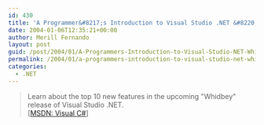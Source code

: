 ```yaml
---
id: 430
title: 'A Programmer&#8217;s Introduction to Visual Studio .NET &#8220;Whidbey&#8221;'
date: 2004-01-06T12:35:21+00:00
author: Merill Fernando
layout: post
guid: /post/2004/01/A-Programmers-Introduction-to-Visual-Studio-NET-Whidbey.aspx
permalink: /2004/01/a-programmers-introduction-to-visual-studio-net-whidbey/
categories:
  - .NET
---
```

<body xmlns="http://www.w3.org/1999/xhtml">
    <div class="Section1">
        <blockquote style='margin-top:5.0pt;margin-bottom:5.0pt'> 
        <p class="MsoNormal">
            Learn about the top 10 new features in the upcoming "Whidbey" release of Visual Studio
            .NET.<br />
            [<a href="http://msdn.microsoft.com/vstudio/whidbey/default.aspx?pull=/library/en-us/dv_vstechart/html/vs2004_intro.asp">MSDN:
            Visual C#</a>]
        </p>
        </blockquote>
    </div>
</body>